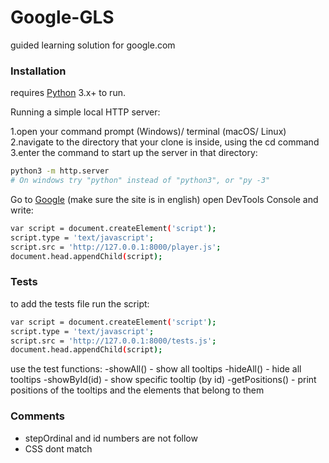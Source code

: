 # Google-GLS

guided learning solution for google.com

### Installation

requires [Python](https://www.python.org/) 3.x+ to run.

Running a simple local HTTP server:

1.open your command prompt (Windows)/ terminal (macOS/ Linux)
2.navigate to the directory that your clone is inside, using the cd command
3.enter the command to start up the server in that directory:

```sh
python3 -m http.server
# On windows try "python" instead of "python3", or "py -3"
```

Go to [Google](google.com) (make sure the site is in english) open DevTools Console and write:

```sh
var script = document.createElement('script');
script.type = 'text/javascript';
script.src = 'http://127.0.0.1:8000/player.js';
document.head.appendChild(script);
```

### Tests

to add the tests file run the script:

```sh
var script = document.createElement('script');
script.type = 'text/javascript';
script.src = 'http://127.0.0.1:8000/tests.js';
document.head.appendChild(script);
```

use the test functions:
-showAll() - show all tooltips
-hideAll() - hide all tooltips
-showById(id) - show specific tooltip (by id)
-getPositions() - print positions of the tooltips and the elements that belong to them

### Comments

- stepOrdinal and id numbers are not follow
- CSS dont match
